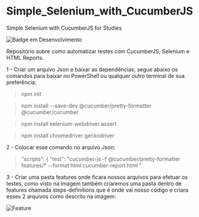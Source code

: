 # Simple_Selenium_with_CucumberJS
Simple Selenium with CucumberJS for Studies

![Badge em Desenvolvimento](http://img.shields.io/static/v1?label=STATUS&message=EM%20DESENVOLVIMENTO&color=GREEN&style=for-the-badge)

Repositório sobre como automatizar testes com CucumberJS, Selenium e HTML Reports.

1 - Criar um arquivo Json e baixar as dependências, segue abaixo os comandos para baixar no PowerShell ou qualquer outro terminal de sua preferência:

> npm init

> npm install --save-dev @cucumber/pretty-formatter @cucumber/cucumber

> npm install selenium-webdriver assert

> npm install chromedriver geckodriver 

2 - Colocar esse comando no arquivo Json: 

> "scripts": {
    "test": "cucumber-js -f @cucumber/pretty-formatter features/* --format html:cucumber-report.html "
    
3 - Criar uma pasta features onde ficara nossos arquivos para efetuar os testes, como visto na imagem também criaremos uma pasta dentro de features chamada steps-definitions que é onde vai nosso código e criara esses 2 arquivos como descrito na imagem:

![Feature](https://user-images.githubusercontent.com/111756886/214191230-2029121c-f519-4411-b067-73f6256a84a2.png)
